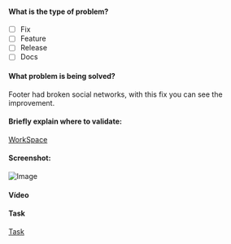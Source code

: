#### What is the type of problem?

- [ ] Fix
- [ ] Feature
- [ ] Release
- [ ] Docs

#### What problem is being solved?

Footer had broken social networks, with this fix you can see the improvement.

#### Briefly explain where to validate:

[WorkSpace](https://liz.myvtex.com)

#### Screenshot:

![Image](https://picsum.photos/300/100)

#### Vídeo

<!--- Optional -->

#### Task

[Task]()
